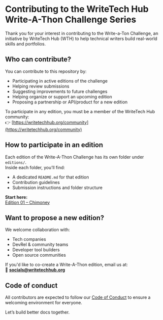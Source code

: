 # Contributing to the WriteTech Hub Write-A-Thon Challenge Series

Thank you for your interest in contributing to the Write-a-Ton Challenge, an initiative by WriteTech Hub (WTH) to help technical writers build real-world skills and portfolios.

## Who can contribute?

You can contribute to this repository by:

- Participating in active editions of the challenge
- Helping review submissions
- Suggesting improvements to future challenges
- Helping organize or support an upcoming edition
- Proposing a partnership or API/product for a new edition

To participate in any edition, you must be a member of the WriteTech Hub community:  
👉 [https://writetechhub.org/community](https://writetechhub.org/community)

## How to participate in an edition

Each edition of the Write-A-Thon Challenge has its own folder under `editions/`.  
Inside each folder, you’ll find:

- A dedicated `README.md` for that edition
- Contribution guidelines
- Submission instructions and folder structure

**Start here:**  
 [Edition 01 – Chimoney](editions/01-chimoney/README.md)

## Want to propose a new edition?

We welcome collaboration with:

- Tech companies
- DevRel & community teams
- Developer tool builders
- Open source communities

If you'd like to co-create a Write-A-Thon edition, email us at:  
📧 **socials@writetechhub.org**

## Code of conduct

All contributors are expected to follow our [Code of Conduct](CODE_OF_CONDUCT.md) to ensure a welcoming environment for everyone.

Let’s build better docs together.
